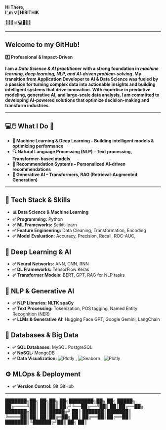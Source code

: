 ****Hi There,****   
****I',m****  ******💡🚀HIRITHIK******

**🚀🔥💡📊💻🖥️🧠🔗**
___________________________________________________________________________________________________________________________________________________________________________________________________

## Welcome to my GitHub!

**1️⃣ Professional & Impact-Driven**

**I am a ***Data Science & AI practitioner*** with a strong foundation in ***machine learning, deep learning, NLP, and AI-driven problem-solving***.
My transition from Application Developer to**
**AI & Data Science was fueled by a passion for turning complex data into actionable insights and building intelligent systems that drive innovation.**
**With expertise in predictive modeling, generative AI, and large-scale data analysis, I am committed to developing 
AI-powered solutions that optimize decision-making and transform industries.**

________________________________________________________________________________________________________________________________________________________________________________________________

## **💻🖱️ What I Do 🤔**
- **🧠 Machine Learning & Deep Learning – Building intelligent models & optimizing performance**
- **🔍 Natural Language Processing (NLP) – Text processing, Transformer-based models**
- **🎯 Recommendation Systems – Personalized AI-driven recommendations**
- **🤖 Generative AI – Transformers, RAG (Retrieval-Augmented Generation)**

________________________________________________________________________________________________________________________________________________________________________________________________

## **🔧 Tech Stack & Skills**
- **📊 Data Science & Machine Learning**
- **✅ Programming:** Python
- **✅ ML Frameworks:** Scikit-learn
- **✅ Feature Engineering:** Data Cleaning, Transformation, Encoding
- **✅ Model Evaluation:** Accuracy, Precision, Recall, ROC-AUC, 
## **🤖 Deep Learning & AI**
- **✅ Neural Networks:** ANN, CNN, RNN
- **✅ DL Frameworks:** TensorFlow Keras
- **✅ Transformer Models:** BERT, GPT, RAG for NLP tasks
##  **🔎 NLP & Generative AI**
- **✅ NLP Libraries: NLTK spaCy**
- **✅ Text Processing:** Tokenization, POS tagging, Named Entity Recognition (NER)
- **✅ LLMs & Generative AI:** Hugging Face GPT, Google Gemini, LangChain

## **🔗 Databases & Big Data**
- **✅ SQL Databases:** MySQL PostgreSQL
- **✅ NoSQL:** MongoDB
- **✅ Data Visualization:** ![Plotly](https://img.shields.io/badge/Plotly-3F4F75?style=for-the-badge)   , ![Seaborn](https://img.shields.io/badge/Seaborn-008080?style=for-the-badge)  , ![Plotly](https://img.shields.io/badge/Plotly-3F4F75?style=for-the-badge)  

## **⚙️ MLOps & Deployment**
- **✅ Version Control:** Git GitHub

____________________________________________________________________________________________________________________________________________________________________________________________________________________

███████╗██╗ ██╗██╗ ██╗████████╗██╗ ██╗ █████╗ ██╔════╝██║ ██║██║ ██╔╝╚══██╔══╝██║ ██║██╔══██╗ ███████╗██║ ██║█████╔╝ ██║ ███████║███████║ ╚════██║██║ ██║██╔═██╗ ██║ ██╔══██║██╔══██║ ███████║╚██████╔╝██║ ██╗ ██║ 
